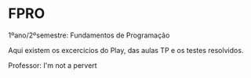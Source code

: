 # FPRO
1ºano/2ºsemestre: Fundamentos de Programação

Aqui existem os excercicios do Play, das aulas TP e os testes resolvidos.

Professor: I'm not a pervert

